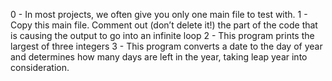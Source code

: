 0 - In most projects, we often give you only one main file to test with.
1 - Copy this main file. Comment out (don’t delete it!) the part of the code that is causing the output to go into an infinite loop
2 - This program prints the largest of three integers
3 - This program converts a date to the day of year and determines how many days are left in the year, taking leap year into consideration.
